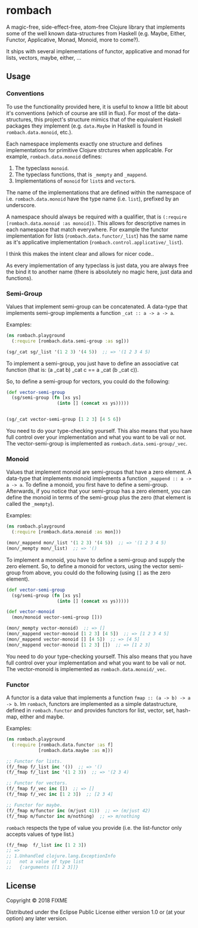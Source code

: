 # rombach

A magic-free, side-effect-free, atom-free Clojure library that implements some of the well known data-structures from Haskell (e.g. Maybe, Either, Functor, Applicative, Monad, Monoid, more to come?).

It ships with several implementations of functor, applicative and monad for lists, vectors, maybe, either, ...

## Usage

### Conventions

To use the functionality provided here, it is useful to know a little bit about 
it's conventions (which of course are still in flux).
For most of the data-structures, this project's structure mimics that of the
equivalent Haskell packages they implement (e.g. `data.Maybe` in Haskell is found
in `rombach.data.monoid`, etc.).

Each namespace implements exactly one structure and defines implementations for
primitive Clojure strctures when applicable.
For example, `rombach.data.monoid` defines:

1. The typeclass `monoid`.
2. The typeclass functions, that is `_mempty` and `_mappend`.
3. Implementations of `monoid` for `list`s and `vector`s.

The name of the implementations that are defined within the namespace of i.e. 
`rombach.data.monoid` have the type name (i.e. `list`), prefixed by an underscore.

A namespace should always be required with a qualifier, that is
`(:require [rombach.data.monoid :as monoid])`.
This allows for descriptive names in each namespace that match everywhere.
For example the functor implementation for lists (`rombach.data.functor/_list`)
has the same name as it's applicative implementation (`rombach.control.applicative/_list`).

I think this makes the intent clear and allows for nicer code..

As every implementation of any typeclass is just data, you are always free the
bind it to another name (there is absolutely no magic here, just data and functions).

### Semi-Group

Values that implement semi-group can be concatenated.
A data-type that implements semi-group implements a function `_cat :: a -> a -> a`.

Examples:

```clojure
(ns rombach.playground
  (:require [rombach.data.semi-group :as sg]))

(sg/_cat sg/_list '(1 2 3) '(4 5))  ;; => '(1 2 3 4 5)
```

To implement a semi-group, you just have to define an associative cat function 
(that is: (a _cat b) _cat c == a _cat (b _cat c)).

So, to define a semi-group for vectors, you could do the following:

```clojure
(def vector-semi-group
  (sg/semi-group (fn [xs ys]
                   (into [] (concat xs ys)))))


(sg/_cat vector-semi-group [1 2 3] [4 5 6])
```

You need to do your type-checking yourself.
This also means that you have full control over your implementation and what
you want to be vali or not.
The vector-semi-group is implemented as `rombach.data.semi-group/_vec`.

### Monoid

Values that implement monoid are semi-groups that have a zero element.
A data-type that implements monoid implements a function `_mappend :: a -> a -> a`.
To define a monoid, you first have to define a semi-group.
Afterwards, if you notice that your semi-group has a zero element, you can define
the monoid in terms of the semi-group plus the zero (that element is called the `_mempty`).

Examples:

```clojure
(ns rombach.playground
  (:require [rombach.data.monoid :as mon]))

(mon/_mappend mon/_list '(1 2 3) '(4 5))  ;; => '(1 2 3 4 5)
(mon/_mempty mon/_list)  ;; => '()
```

To implement a monoid, you have to define a semi-group and supply the zero element.
So, to define a monoid for vectors, using the vector semi-group from above, 
you could do the following (using `[]` as the zero element).

```clojure
(def vector-semi-group
  (sg/semi-group (fn [xs ys]
                   (into [] (concat xs ys)))))

(def vector-monoid
  (mon/monoid vector-semi-group []))

(mon/_mempty vector-monoid)  ;; => []
(mon/_mappend vector-monoid [1 2 3] [4 5])  ;; => [1 2 3 4 5]
(mon/_mappend vector-monoid [] [4 5])  ;; => [4 5]
(mon/_mappend vector-monoid [1 2 3] [])  ;; => [1 2 3]
```

You need to do your type-checking yourself.
This also means that you have full control over your implementation and what
you want to be vali or not.
The vector-monoid is implemented as `rombach.data.monoid/_vec`.

### Functor

A functor is a data value that implements a function `fmap :: (a -> b) -> a -> b`.
Im `rombach`, functors are implemented as a simple datastructure, defined in `rombach.functor` and provides functors for list, vector, set, hash-map, either and maybe.

Examples:

```clojure
(ns rombach.playground
  (:require [rombach.data.functor :as f]
            [rombach.data.maybe :as m]))

;; Functor for lists.
(f/_fmap f/_list inc '())  ;; => '()
(f/_fmap f/_list inc '(1 2 3))  ;; => '(2 3 4)

;; Functor for vectors.
(f/_fmap f/_vec inc [])  ;; => []
(f/_fmap f/_vec inc [1 2 3])  ;; [2 3 4]

;; Functor for maybe.
(f/_fmap m/functor inc (m/just 41))  ;; => (m/just 42)
(f/_fmap m/functor inc m/nothing)  ;; => m/nothing
```

`rombach` respects the type of value you provide (i.e. the list-functor only accepts values of type list.)

```clojure
(f/_fmap  f/_list inc [1 2 3])
;; =>
;; 1.Unhandled clojure.lang.ExceptionInfo
;;   not a value of type list
;;   {:arguments [[1 2 3]]}
```


## License

Copyright © 2018 FIXME

Distributed under the Eclipse Public License either version 1.0 or (at
your option) any later version.
